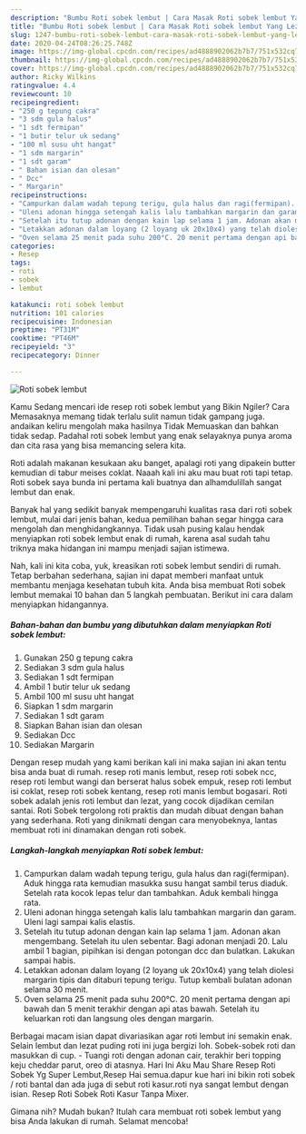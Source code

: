 ```yaml
---
description: "Bumbu Roti sobek lembut | Cara Masak Roti sobek lembut Yang Lezat Sekali"
title: "Bumbu Roti sobek lembut | Cara Masak Roti sobek lembut Yang Lezat Sekali"
slug: 1247-bumbu-roti-sobek-lembut-cara-masak-roti-sobek-lembut-yang-lezat-sekali
date: 2020-04-24T08:26:25.748Z
image: https://img-global.cpcdn.com/recipes/ad4888902062b7b7/751x532cq70/roti-sobek-lembut-foto-resep-utama.jpg
thumbnail: https://img-global.cpcdn.com/recipes/ad4888902062b7b7/751x532cq70/roti-sobek-lembut-foto-resep-utama.jpg
cover: https://img-global.cpcdn.com/recipes/ad4888902062b7b7/751x532cq70/roti-sobek-lembut-foto-resep-utama.jpg
author: Ricky Wilkins
ratingvalue: 4.4
reviewcount: 10
recipeingredient:
- "250 g tepung cakra"
- "3 sdm gula halus"
- "1 sdt fermipan"
- "1 butir telur uk sedang"
- "100 ml susu uht hangat"
- "1 sdm margarin"
- "1 sdt garam"
- " Bahan isian dan olesan"
- " Dcc"
- " Margarin"
recipeinstructions:
- "Campurkan dalam wadah tepung terigu, gula halus dan ragi(fermipan). Aduk hingga rata kemudian masukka susu hangat sambil terus diaduk. Setelah rata kocok lepas telur dan tambahkan. Aduk kembali hingga rata."
- "Uleni adonan hingga setengah kalis lalu tambahkan margarin dan garam. Uleni lagi sampai kalis elastis."
- "Setelah itu tutup adonan dengan kain lap selama 1 jam. Adonan akan mengembang. Setelah itu ulen sebentar. Bagi adonan menjadi 20. Lalu ambil 1 bagian, pipihkan isi dengan potongan dcc dan bulatkan. Lakukan sampai habis."
- "Letakkan adonan dalam loyang (2 loyang uk 20x10x4) yang telah diolesi margarin tipis dan ditaburi tepung terigu. Tutup kembali bulatan adonan selama 30 menit."
- "Oven selama 25 menit pada suhu 200°C. 20 menit pertama dengan api bawah dan 5 menit terakhir dengan api atas bawah. Setelah itu keluarkan roti dan langsung oles dengan margarin."
categories:
- Resep
tags:
- roti
- sobek
- lembut

katakunci: roti sobek lembut 
nutrition: 101 calories
recipecuisine: Indonesian
preptime: "PT31M"
cooktime: "PT46M"
recipeyield: "3"
recipecategory: Dinner

---
```



![Roti sobek lembut](https://img-global.cpcdn.com/recipes/ad4888902062b7b7/751x532cq70/roti-sobek-lembut-foto-resep-utama.jpg)

Kamu Sedang mencari ide resep roti sobek lembut yang Bikin Ngiler? Cara Memasaknya memang tidak terlalu sulit namun tidak gampang juga. andaikan keliru mengolah maka hasilnya Tidak Memuaskan dan bahkan tidak sedap. Padahal roti sobek lembut yang enak selayaknya punya aroma dan cita rasa yang bisa memancing selera kita.

Roti adalah makanan kesukaan aku banget, apalagi roti yang dipakein butter kemudian di tabur meises coklat. Naaah kali ini aku mau buat roti tapi tetap. Roti sobek saya bunda ini pertama kali buatnya dan alhamdulillah sangat lembut dan enak.

Banyak hal yang sedikit banyak mempengaruhi kualitas rasa dari roti sobek lembut, mulai dari jenis bahan, kedua pemilihan bahan segar hingga cara mengolah dan menghidangkannya. Tidak usah pusing kalau hendak menyiapkan roti sobek lembut enak di rumah, karena asal sudah tahu triknya maka hidangan ini mampu menjadi sajian istimewa.


Nah, kali ini kita coba, yuk, kreasikan roti sobek lembut sendiri di rumah. Tetap berbahan sederhana, sajian ini dapat memberi manfaat untuk membantu menjaga kesehatan tubuh kita. Anda bisa membuat Roti sobek lembut memakai 10 bahan dan 5 langkah pembuatan. Berikut ini cara dalam menyiapkan hidangannya.

<!--inarticleads1-->

##### Bahan-bahan dan bumbu yang dibutuhkan dalam menyiapkan Roti sobek lembut:

1. Gunakan 250 g tepung cakra
1. Sediakan 3 sdm gula halus
1. Sediakan 1 sdt fermipan
1. Ambil 1 butir telur uk sedang
1. Ambil 100 ml susu uht hangat
1. Siapkan 1 sdm margarin
1. Sediakan 1 sdt garam
1. Siapkan  Bahan isian dan olesan
1. Sediakan  Dcc
1. Sediakan  Margarin


Dengan resep mudah yang kami berikan kali ini maka sajian ini akan tentu bisa anda buat di rumah. resep roti manis lembut, resep roti sobek ncc, resep roti lembut wangi dan berserat halus sobek empuk, resep roti lembut isi coklat, resep roti sobek kentang, resep roti manis lembut bogasari. Roti sobek adalah jenis roti lembut dan lezat, yang cocok dijadikan cemilan santai. Roti Sobek tergolong roti praktis dan mudah dibuat dengan bahan yang sederhana. Roti yang dinikmati dengan cara menyobeknya, lantas membuat roti ini dinamakan dengan roti sobek. 

<!--inarticleads2-->

##### Langkah-langkah menyiapkan Roti sobek lembut:

1. Campurkan dalam wadah tepung terigu, gula halus dan ragi(fermipan). Aduk hingga rata kemudian masukka susu hangat sambil terus diaduk. Setelah rata kocok lepas telur dan tambahkan. Aduk kembali hingga rata.
1. Uleni adonan hingga setengah kalis lalu tambahkan margarin dan garam. Uleni lagi sampai kalis elastis.
1. Setelah itu tutup adonan dengan kain lap selama 1 jam. Adonan akan mengembang. Setelah itu ulen sebentar. Bagi adonan menjadi 20. Lalu ambil 1 bagian, pipihkan isi dengan potongan dcc dan bulatkan. Lakukan sampai habis.
1. Letakkan adonan dalam loyang (2 loyang uk 20x10x4) yang telah diolesi margarin tipis dan ditaburi tepung terigu. Tutup kembali bulatan adonan selama 30 menit.
1. Oven selama 25 menit pada suhu 200°C. 20 menit pertama dengan api bawah dan 5 menit terakhir dengan api atas bawah. Setelah itu keluarkan roti dan langsung oles dengan margarin.


Berbagai macam isian dapat divariasikan agar roti lembut ini semakin enak. Selain lembut dan lezat puding roti ini juga bergizi loh. Sobek-sobek roti dan masukkan di cup. - Tuangi roti dengan adonan cair, terakhir beri topping keju cheddar parut, oreo di atasnya. Hari Ini Aku Mau Share Resep Roti Sobek Yg Super Lembut,Resep Hai semua.dapur kue hari ini bikin roti sobek / roti bantal dan ada juga di sebut roti kasur.roti nya sangat lembut dengan isian. Resep Roti Sobek Roti Kasur Tanpa Mixer. 

Gimana nih? Mudah bukan? Itulah cara membuat roti sobek lembut yang bisa Anda lakukan di rumah. Selamat mencoba!
